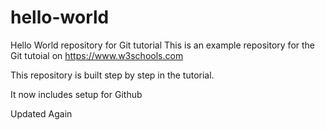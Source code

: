 # hello-world
Hello World repository for Git tutorial
This is an example repository for the Git tutoial on https://www.w3schools.com

This repository is built step by step in the tutorial.

It now includes setup for Github

Updated Again
